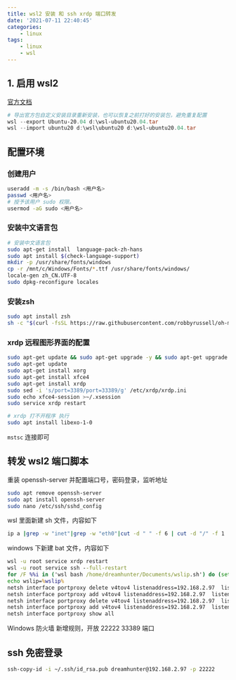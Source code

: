 ```yaml
---
title: wsl2 安装 和 ssh xrdp 端口转发
date: '2021-07-11 22:40:45'
categories:
    - linux
tags:
    - linux
    - wsl
---
```



## 1. 启用 wsl2

[官方文档](https://aka.ms/wsl2)

```ps1
# 导出官方包自定义安装目录重新安装，也可以恢复之前打好的安装包，避免重复配置
wsl --export Ubuntu-20.04 d:\wsl-ubuntu20.04.tar
wsl --import ubuntu20 d:\wsl\ubuntu20 d:\wsl-ubuntu20.04.tar
```

## 配置环境

### 创建用户

```bash
useradd -m -s /bin/bash <用户名>
passwd <用户名>
# 授予该用户 sudo 权限。
usermod -aG sudo <用户名>
```

### 安装中文语言包

```bash
# 安装中文语言包
sudo apt-get install  language-pack-zh-hans
sudo apt install $(check-language-support)
mkdir -p /usr/share/fonts/windows
cp -r /mnt/c/Windows/Fonts/*.ttf /usr/share/fonts/windows/
locale-gen zh_CN.UTF-8
sudo dpkg-reconfigure locales
```

### 安装zsh

```bash
sudo apt install zsh
sh -c "$(curl -fsSL https://raw.githubusercontent.com/robbyrussell/oh-my-zsh/master/tools/install.sh)"
```

### xrdp 远程图形界面的配置

```bash
sudo apt-get update && sudo apt-get upgrade -y && sudo apt-get upgrade -y && sudo apt-get dist-upgrade -y && sudo apt-get autoremove -y
sudo apt-get update
sudo apt-get install xorg
sudo apt-get install xfce4
sudo apt-get install xrdp
sudo sed -i 's/port=3389/port=33389/g' /etc/xrdp/xrdp.ini
sudo echo xfce4-session >~/.xsession
sudo service xrdp restart
```

```bash
# xrdp 打不开程序 执行
sudo apt install libexo-1-0
```

`mstsc` 连接即可

## 转发 wsl2 端口脚本

重装 openssh-server
并配置端口号，密码登录，监听地址

```bash
sudo apt remove openssh-server
sudo apt install openssh-server
sudo nano /etc/ssh/sshd_config
```

wsl 里面新建 sh 文件，内容如下

```bash
ip a |grep -w "inet"|grep -w "eth0"|cut -d " " -f 6 | cut -d "/" -f 1
```

windows 下新建 bat 文件，内容如下

```bat
wsl -u root service xrdp restart
wsl -u root service ssh --full-restart
for /F %%i in ('wsl bash /home/dreamhunter/Documents/wslip.sh') do (set wslip=%%i)
echo wslip=%wslip%
netsh interface portproxy delete v4tov4 listenaddress=192.168.2.97  listenport=33389
netsh interface portproxy add v4tov4 listenaddress=192.168.2.97  listenport=33389 connectaddress=%wslip% connectport=33389
netsh interface portproxy delete v4tov4 listenaddress=192.168.2.97  listenport=22222
netsh interface portproxy add v4tov4 listenaddress=192.168.2.97  listenport=22222 connectaddress=%wslip% connectport=22222
netsh interface portproxy show all
```

Windows 防火墙 新增规则，开放 22222 33389 端口

## ssh 免密登录

```bash
ssh-copy-id -i ~/.ssh/id_rsa.pub dreamhunter@192.168.2.97 -p 22222
```
